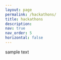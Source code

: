 ```yaml
---
layout: page
permalink: /hackathons/
title: hackathons
description: 
nav: true
nav_order: 5
horizontal: false
---
```


sample text
